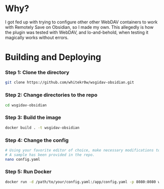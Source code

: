 # Why?
I got fed up with trying to configure other other WebDAV containers to work with Remotely Save on Obsidian, so I made my own.
This allegedly is how the plugin was tested with WebDAV, and lo-and-behold, when testing it magically works without errors.

# Building and Deploying
### Step 1: Clone the directory
```bash
git clone https://github.com/whitekr0w/wsgidav-obsidian.git
```

### Step 2: Change directories to the repo
```bash
cd wsgidav-obsidian
```

### Step 3: Build the image
```bash
docker build . -t wsgidav-obsidian
```

### Step 4: Change the config
```bash
# Using your favorite editor of choice, make necessary modifications to the config file.
# A sample has been provided in the repo.
nano config.yaml
```

### Step 5: Run Docker
```bash
docker run -d /path/to/your/config.yaml:/app/config.yaml -p 8080:8080 wsgidav-obsidian
```
